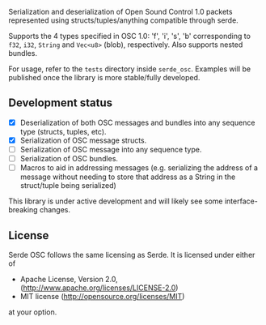 Serialization and deserialization of Open Sound Control 1.0 packets represented using structs/tuples/anything compatible through serde.

Supports the 4 types specified in OSC 1.0: 'f', 'i', 's', 'b' corresponding to `f32`, `i32`, `String` and `Vec<u8>` (blob), respectively.
Also supports nested bundles.

For usage, refer to the `tests` directory inside `serde_osc`.
Examples will be published once the library is more stable/fully developed.

Development status
----
 - [x] Deserialization of both OSC messages and bundles into any sequence type (structs, tuples, etc).
 - [x] Serialization of OSC message structs.
 - [ ] Serialization of OSC message into any sequence type.
 - [ ] Serialization of OSC bundles.
 - [ ] Macros to aid in addressing messages (e.g. serializing the address of a
message without needing to store that address as a String in the struct/tuple being serialized)

This library is under active development and will likely see some interface-breaking changes.


License
----
Serde OSC follows the same licensing as Serde. It is licensed under either of

   * Apache License, Version 2.0, (http://www.apache.org/licenses/LICENSE-2.0)
   * MIT license (http://opensource.org/licenses/MIT)

at your option.
